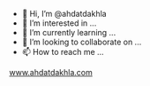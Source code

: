 - 👋 Hi, I’m @ahdatdakhla
- 👀 I’m interested in ...
- 🌱 I’m currently learning ...
- 💞️ I’m looking to collaborate on ...
- 📫 How to reach me ...
  
www.ahdatdakhla.com

<!---
ahdatdakhla/ahdatdakhla is a ✨ special ✨ repository because its `README.md` (this file) appears on your GitHub profile.
You can click the Preview link to take a look at your changes.
--->
